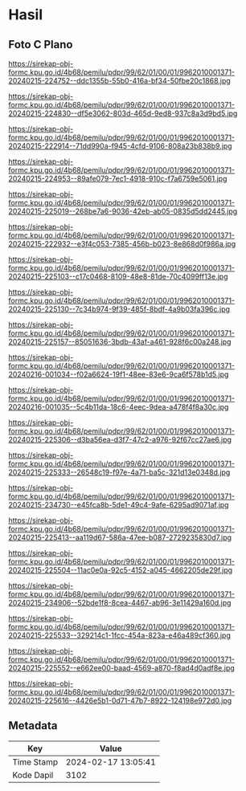 # Hasil

## Foto C Plano

https://sirekap-obj-formc.kpu.go.id/4b68/pemilu/pdpr/99/62/01/00/01/9962010001371-20240215-224752--ddc1355b-55b0-416a-bf34-50fbe20c1868.jpg

https://sirekap-obj-formc.kpu.go.id/4b68/pemilu/pdpr/99/62/01/00/01/9962010001371-20240215-224830--df5e3062-803d-465d-9ed8-937c8a3d9bd5.jpg

https://sirekap-obj-formc.kpu.go.id/4b68/pemilu/pdpr/99/62/01/00/01/9962010001371-20240215-222914--71dd990a-f945-4cfd-9106-808a23b838b9.jpg

https://sirekap-obj-formc.kpu.go.id/4b68/pemilu/pdpr/99/62/01/00/01/9962010001371-20240215-224953--89afe079-7ec1-4918-910c-f7a6759e5061.jpg

https://sirekap-obj-formc.kpu.go.id/4b68/pemilu/pdpr/99/62/01/00/01/9962010001371-20240215-225019--268be7a6-9036-42eb-ab05-0835d5dd2445.jpg

https://sirekap-obj-formc.kpu.go.id/4b68/pemilu/pdpr/99/62/01/00/01/9962010001371-20240215-222932--e3f4c053-7385-456b-b023-8e868d0f986a.jpg

https://sirekap-obj-formc.kpu.go.id/4b68/pemilu/pdpr/99/62/01/00/01/9962010001371-20240215-225103--c17c0468-8109-48e8-81de-70c4099ff13e.jpg

https://sirekap-obj-formc.kpu.go.id/4b68/pemilu/pdpr/99/62/01/00/01/9962010001371-20240215-225130--7c34b974-9f39-485f-8bdf-4a9b03fa396c.jpg

https://sirekap-obj-formc.kpu.go.id/4b68/pemilu/pdpr/99/62/01/00/01/9962010001371-20240215-225157--85051636-3bdb-43af-a461-928f6c00a248.jpg

https://sirekap-obj-formc.kpu.go.id/4b68/pemilu/pdpr/99/62/01/00/01/9962010001371-20240216-001034--f02a6624-19f1-48ee-83e6-9ca6f578b1d5.jpg

https://sirekap-obj-formc.kpu.go.id/4b68/pemilu/pdpr/99/62/01/00/01/9962010001371-20240216-001035--5c4b11da-18c6-4eec-9dea-a478f4f8a30c.jpg

https://sirekap-obj-formc.kpu.go.id/4b68/pemilu/pdpr/99/62/01/00/01/9962010001371-20240215-225306--d3ba56ea-d3f7-47c2-a976-92f67cc27ae6.jpg

https://sirekap-obj-formc.kpu.go.id/4b68/pemilu/pdpr/99/62/01/00/01/9962010001371-20240215-225333--26548c19-f97e-4a71-ba5c-321d13e0348d.jpg

https://sirekap-obj-formc.kpu.go.id/4b68/pemilu/pdpr/99/62/01/00/01/9962010001371-20240215-234730--e45fca8b-5de1-49c4-9afe-6295ad9071af.jpg

https://sirekap-obj-formc.kpu.go.id/4b68/pemilu/pdpr/99/62/01/00/01/9962010001371-20240215-225413--aa119d67-586a-47ee-b087-2729235830d7.jpg

https://sirekap-obj-formc.kpu.go.id/4b68/pemilu/pdpr/99/62/01/00/01/9962010001371-20240215-225504--11ac0e0a-92c5-4152-a045-4662205de29f.jpg

https://sirekap-obj-formc.kpu.go.id/4b68/pemilu/pdpr/99/62/01/00/01/9962010001371-20240215-234906--52bde1f8-8cea-4467-ab96-3e11429a160d.jpg

https://sirekap-obj-formc.kpu.go.id/4b68/pemilu/pdpr/99/62/01/00/01/9962010001371-20240215-225533--329214c1-1fcc-454a-823a-e46a489cf360.jpg

https://sirekap-obj-formc.kpu.go.id/4b68/pemilu/pdpr/99/62/01/00/01/9962010001371-20240215-225552--e662ee00-baad-4569-a870-f8ad4d0adf8e.jpg

https://sirekap-obj-formc.kpu.go.id/4b68/pemilu/pdpr/99/62/01/00/01/9962010001371-20240215-225616--4426e5b1-0d71-47b7-8922-124198e972d0.jpg


## Metadata

| Key        | Value               |
| ---------- | ------------------- |
| Time Stamp | 2024-02-17 13:05:41 |
| Kode Dapil | 3102                |



